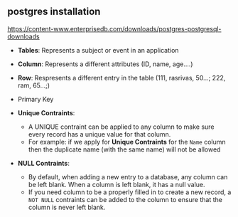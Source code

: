 ## postgres installation

https://content-www.enterprisedb.com/downloads/postgres-postgresql-downloads

- **Tables**: Represents a subject or event in an application
- **Column**: Represents a different attributes (ID, name, age....)
- **Row**:    Respresents a different entry in the table (111, rasrivas, 50...; 222, ram, 65...;)


- Primary Key
- **Unique Contraints**:
  - A UNIQUE contraint can be applied to any column to make sure every record has a unique value for that column.
  - For example: if we apply for **Unique Contraints** for the `Name` column then the duplicate name (with the same name) will not be allowed
- **NULL Contraints**:
  -  By default, when adding a new entry to a database, any column can be left blank. When a column is left blank, it has a null value.
  -  If you need column to be a properly filled in to create a new record, a `NOT NULL` contraints can be added to the column to ensure that the column is never left blank.


